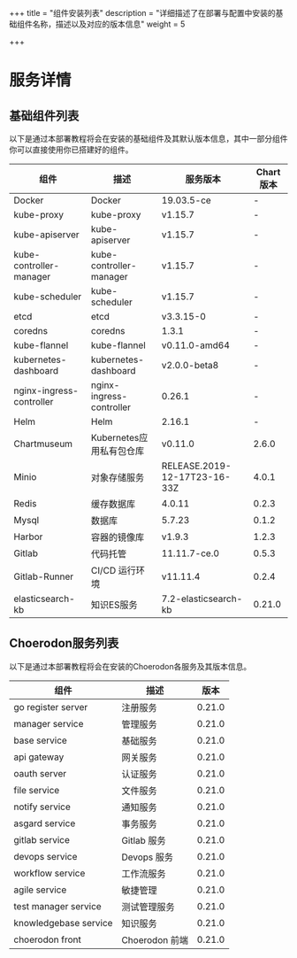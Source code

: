 +++
title = "组件安装列表"
description = "详细描述了在部署与配置中安装的基础组件名称，描述以及对应的版本信息"
weight = 5

+++

# 服务详情

## 基础组件列表

以下是通过本部署教程将会在安装的基础组件及其默认版本信息，其中一部分组件你可以直接使用你已搭建好的组件。

| 组件                     | 描述                     | 服务版本                     | Chart版本 |
| ------------------------ | ------------------------ | ---------------------------- | --------- |
| Docker                   | Docker                   | 19.03.5-ce                   | -         |
| kube-proxy               | kube-proxy               | v1.15.7                      | -         |
| kube-apiserver           | kube-apiserver           | v1.15.7                      | -         |
| kube-controller-manager  | kube-controller-manager  | v1.15.7                      | -         |
| kube-scheduler           | kube-scheduler           | v1.15.7                      | -         |
| etcd                     | etcd                     | v3.3.15-0                    | -         |
| coredns                  | coredns                  | 1.3.1                        | -         |
| kube-flannel             | kube-flannel             | v0.11.0-amd64                | -         |
| kubernetes-dashboard     | kubernetes-dashboard     | v2.0.0-beta8                 | -         |
| nginx-ingress-controller | nginx-ingress-controller | 0.26.1                       | -         |
| Helm                     | Helm                     | 2.16.1                       | -         |
| Chartmuseum              | Kubernetes应用私有包仓库 | v0.11.0                      | 2.6.0     |
| Minio                    | 对象存储服务             | RELEASE.2019-12-17T23-16-33Z | 4.0.1     |
| Redis                    | 缓存数据库               | 4.0.11                       | 0.2.3     |
| Mysql                    | 数据库                   | 5.7.23                       | 0.1.2     |
| Harbor                   | 容器的镜像库             | v1.9.3                       | 1.2.3     |
| Gitlab                   | 代码托管                 | 11.11.7-ce.0                 | 0.5.3     |
| Gitlab-Runner            | CI/CD 运行环境           | v11.11.4                     | 0.2.4     |
| elasticsearch-kb         | 知识ES服务               | 7.2-elasticsearch-kb         | 0.21.0    |

## Choerodon服务列表

以下是通过本部署教程将会在安装的Choerodon各服务及其版本信息。

| 组件                  | 描述           | 版本   |
| --------------------- | -------------- | ------ |
| go register server    | 注册服务       | 0.21.0 |
| manager service       | 管理服务       | 0.21.0 |
| base service          | 基础服务       | 0.21.0 |
| api gateway           | 网关服务       | 0.21.0 |
| oauth server          | 认证服务       | 0.21.0 |
| file service          | 文件服务       | 0.21.0 |
| notify service        | 通知服务       | 0.21.0 |
| asgard service        | 事务服务       | 0.21.0 |
| gitlab service        | Gitlab 服务    | 0.21.0 |
| devops service        | Devops 服务    | 0.21.0 |
| workflow service      | 工作流服务     | 0.21.0 |
| agile service         | 敏捷管理       | 0.21.0 |
| test manager service  | 测试管理服务   | 0.21.0 |
| knowledgebase service | 知识服务       | 0.21.0 |
| choerodon front       | Choerodon 前端 | 0.21.0 |
